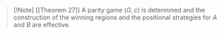 
>[!Note] [[Theorem 27]]
>A parity game $(G, c)$ is determined and the construction of the winning regions and the positional strategies for $A$ and $B$ are effective.
